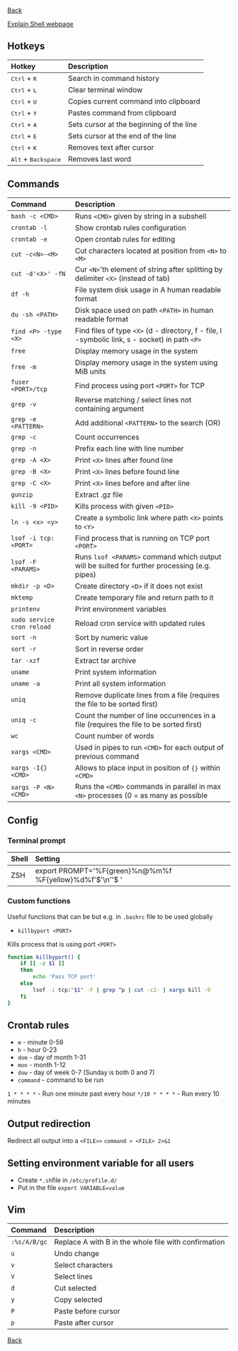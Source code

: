 [Back](../../README.md)

[Explain Shell webpage](http://explainshell.com/)

## Hotkeys

| Hotkey                                | Description                              |
|:--------------------------------------|:-----------------------------------------|
| <kbd>Ctrl</kbd> + <kbd>R</kbd>        | Search in command history                |
| <kbd>Ctrl</kbd> + <kbd>L</kbd>        | Clear terminal window                    |
| <kbd>Ctrl</kbd> + <kbd>U</kbd>        | Copies current command into clipboard    |
| <kbd>Ctrl</kbd> + <kbd>Y</kbd>        | Pastes command from clipboard            |
| <kbd>Ctrl</kbd> + <kbd>A</kbd>        | Sets cursor at the beginning of the line |
| <kbd>Ctrl</kbd> + <kbd>E</kbd>        | Sets cursor at the end of the line       |
| <kbd>Ctrl</kbd> + <kbd>K</kbd>        | Removes text after cursor                |
| <kbd>Alt</kbd> + <kbd>Backspace</kbd> | Removes last word                        |

## Commands

| Command                    | Description                                                                                    |
|:---------------------------|:-----------------------------------------------------------------------------------------------|
| `bash -c <CMD>`            | Runs `<CMD>` given by string in a subshell                                                     |
| `crontab -l`               | Show crontab rules configuration                                                               |
| `crontab -e`               | Open crontab rules for editing                                                                 |
| `cut -c<N>-<M>`            | Cut characters located at position from `<N>` to `<M>`                                         |
| `cut -d'<X>' -fN`          | Cur `<N>`'th element of string after splitting by delimiter `<X>` (instead of tab)             |
| `df -h`                    | File system disk usage in A human readable format                                              |
| `du -sh <PATH>`            | Disk space used on path `<PATH>` in human readable format                                      |
| `find <P> -type <X>`       | Find files of type `<X>` (d - directory, f - file, l -symbolic link, s - socket) in path `<P>` |
| `free`                     | Display memory usage in the system                                                             |
| `free -m`                  | Display memory usage in the system using MiB units                                             |
| `fuser <PORT>/tcp`         | Find process using port `<PORT>` for TCP                                                       |
| `grep -v`                  | Reverse matching / select lines not containing argument                                        |
| `grep -e <PATTERN>`        | Add additional `<PATTERN>` to the search (OR)                                                  |
| `grep -c`                  | Count occurrences                                                                              |
| `grep -n`                  | Prefix each line with line number                                                              |
| `grep -A <X>`              | Print `<X>` lines after found line                                                             |
| `grep -B <X>`              | Print `<X>` lines before found line                                                            |
| `grep -C <X>`              | Print `<X>` lines before and after line                                                        |
| `gunzip`                   | Extract .gz file                                                                               |
| `kill -9 <PID>`            | Kills process with given `<PID>`                                                               |
| `ln -s <x> <y>`            | Create a symbolic link where path `<X>` points to `<Y>`                                        |
| `lsof -i tcp:<PORT>`       | Find process that is running on TCP port `<PORT>`                                              |
| `lsof -F <PARAMS>`         | Runs `lsof <PARAMS>` command which output will be suited for further processing (e.g. pipes)   |
| `mkdir -p <D>`             | Create directory `<D>` if it does not exist                                                    |
| `mktemp`                   | Create temporary file and return path to it                                                    |
| `printenv`                 | Print environment variables                                                                    |
| `sudo service cron reload` | Reload cron service with updated rules                                                         |
| `sort -n`                  | Sort by numeric value                                                                          |
| `sort -r`                  | Sort in reverse order                                                                          |
| `tar -xzf`                 | Extract tar archive                                                                            |
| `uname`                    | Print system information                                                                       |
| `uname -a`                 | Print all system information                                                                   |
| `uniq`                     | Remove duplicate lines from a file (requires the file to be sorted first)                      |
| `uniq -c`                  | Count the number of line occurrences in a file (requires the file to be sorted first)          |
| `wc`                       | Count number of words                                                                          |
| `xargs <CMD>`              | Used in pipes to run `<CMD>` for each output of previous command                               |
| `xargs -I{} <CMD>`         | Allows to place input in position of `{}` within `<CMD>`                                       |
| `xargs -P <N> <CMD>`       | Runs the `<CMD>` commands in parallel in max `<N>` processes (0 = as many as possible          |

## Config

### Terminal prompt

| Shell | Setting                                                  |
|:------|:---------------------------------------------------------|
| ZSH   | export PROMPT='%F{green}%n@%m%f %F{yellow}%d%f'$'\n''$ ' |

### Custom functions

Useful functions that can be but e.g. in `.bashrc` file to be used globally

- `killbyport <PORT>`

Kills process that is using port `<PORT>`

```bash
function killbyport() {
	if [[ -z $1 ]]
	then
		echo 'Pass TCP port'
	else
		lsof -i tcp:"$1" -F | grep ^p | cut -c2- | xargs kill -9
	fi
}
```

## Crontab rules

- `m` - minute 0-59
- `h` - hour 0-23
- `dom` - day of month 1-31
- `mon` - month 1-12
- `dow` - day of week 0-7 (Sunday is both 0 and 7)
- `command` - command to be run

`1 * * * *` - Run one minute past every hour
`*/10 * * * *` - Run every 10 minutes

## Output redirection

Redirect all output into a `<FILE>>`
`command > <FILE> 2>&1`

## Setting environment variable for all users

- Create `*.sh`file in `/etc/profile.d/`
- Put in the file `export VARIABLE=value`

## Vim

| Command      | Description                                          |
|:-------------|:-----------------------------------------------------|
| `:%s/A/B/gc` | Replace A with B in the whole file with confirmation |
| `u`          | Undo change                                          |
| `v`          | Select characters                                    |
| `V`          | Select lines                                         |
| `d`          | Cut selected                                         |
| `y`          | Copy selected                                        |
| `P`          | Paste before cursor                                  |
| `p`          | Paste after cursor                                   |

[Back](../../README.md)
